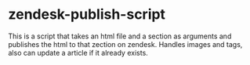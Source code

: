 # zendesk-publish-script
This is a script that takes an html file and a section as arguments and
publishes the html to that zection on zendesk. Handles images and tags, also
can update a article if it already exists.
